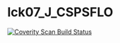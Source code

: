 # lck07_J_CSPSFLO
<a href="https://scan.coverity.com/projects/wendyzhang1121-lck07_j_cspsflo">
  <img alt="Coverity Scan Build Status"
       src="https://scan.coverity.com/projects/9538/badge.svg"/>
</a>

